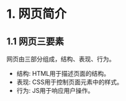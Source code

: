 # 1. 网页简介
## 1.1 网页三要素
网页由三部分组成，结构、表现、行为。

* 结构: HTML用于描述页面的结构。
* 表现: CSS用于控制页面元素中的样式。
* 行为: JS用于响应用户操作。
